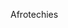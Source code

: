Afrotechies

<!-- ![Featured Image](https://github.com/herbieduah/afro-techies/blob/master/screenshot.jpg?raw=true) -->
